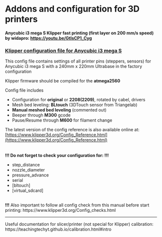 # Addons and configuration for 3D printers


#### Anycubic i3 mega S Klipper fast printing (first layer on 200 mm/s speed) by widapro: https://youtu.be/GtIsCP1_Cyg 

### [Klipper configuration file for Anycubic i3 mega S](https://github.com/Datafreak/3d-printers/blob/master/anycubic-i3-mega-s/klipper/printer.cfg)
This config file contains settings of all printer pins (steppers, sensors) for Anycubic i3 mega S with a 240mm x 220mm Ultrabase in the factory configuration



Klipper firmware should be compiled for the **atmega2560**

 Config file includes
  - Configuration for **original** or **2208(2209)**, rotated by cabel, drivers
  - Mesh bed leveling: **BLtouch** (3DTouch sensor from Triangelab)
  - **Manual meshed bed leveling** (commented out)
  - Beeper through **M300** gcode
  - Pause/Resume through **M600** for filament change

 The latest version of the config reference is also available online at: [https://www.klipper3d.org/Config_Reference.html](https://www.klipper3d.org/Config_Reference.html)
<br />
<br />
<br />
**!!! Do not forget to check your configuration for: !!!**
* step_distance
* nozzle_diameter
* pressure_advance
* serial
* [bltouch]
* [virtual_sdcard]
<br />
<b>!!!</b> Also important to follow all config check from this manual before start printing: https://www.klipper3d.org/Config_checks.html
<br />
<hr />
Useful documentation for slicer/printer (not special for Klipper) calibration: https://teachingtechyt.github.io/calibration.html#intro
